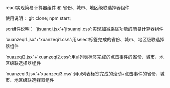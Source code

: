 react实现简易计算器组件 和 省份、城市、地区级联选择器组件

使用说明：
git clone;
npm start;

scr组件说明：
'jisuanqi.jsx'+'jisuanqi.css':实现加减乘除功能的简易计算器组件

'xuanzeqi1.jsx'+'xuanzeqi1.css':用select标签完成的省份、城市、地区级联选择器组件

'xuazeqi2.jsx'+'xuanzeqi2.css':用ul列表标签完成的点击事件的省份、城市、地区级联选择器组件

'xuanzeqi3.jsx'+'xuanzeqi3.css':用ul列表标签完成的滚动+点击事件的省份、城市、地区级联选择器组件


